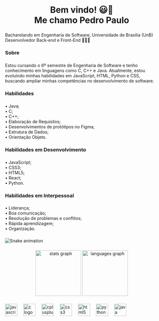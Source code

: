<h1 align="center">Bem vindo! 😃👀<br>Me chamo Pedro Paulo</h1>

###

<p align="left">Bacharelando em Engenharia de Software, Universidade de Brasília (UnB)<br>Desenvolvedor Back-end e  Front-End 👨🏽‍💻</p>

###

<h3 align="left">Sobre</h3>

###

<p align="left">Estou cursando o 6º semestre de Engenharia de Software e tenho conhecimento em linguagens como C, C++ e Java. Atualmente, estou evoluindo minhas habilidades em JavaScript, HTML, Python e CSS, buscando ampliar minhas competências no desenvolvimento de software.</p>

###

<h3 align="left">Habilidades</h3>

###

<p align="left">• Java;<br>• C;<br>• C++;<br>• Elaboração de Requisitos;<br>• Desenvolvimentos de protótipos no Figma;<br>• Estrutura de Dados; <br>• Orientação Objeto.</p>

###

<h3 align="left">Habilidades em Desenvolvimento</h3>

###

<p align="left">• JavaScript;<br>• CSS3;<br>• HTML5;<br>• React;<br>• Python.</p>

###

<h3 align="left">Habilidades em Interpessoal</h3>

###

<p align="left">• Liderança;<br>• Boa comunicação;<br>• Resolução de problemas e conflitos;<br>• Rápida aprendizagem;<br>• Organização.</p>

###

<img src="https://raw.githubusercontent.com/Pedrin0030/Pedrin0030/output/snake.svg" alt="Snake animation" />

###

<div align="center">
  <img src="https://github-readme-stats.vercel.app/api?username=Pedrin0030&hide_title=false&hide_rank=false&show_icons=true&include_all_commits=true&count_private=true&disable_animations=false&theme=dracula&locale=en&hide_border=false&order=1" height="150" alt="stats graph"  />
  <img src="https://github-readme-stats.vercel.app/api/top-langs?username=Pedrin0030&locale=pt-br&hide_title=false&layout=compact&card_width=320&langs_count=5&theme=dracula&hide_border=true&order=2" height="150" alt="languages graph"  />
</div>

###

<div align="left">
  <img src="https://cdn.jsdelivr.net/gh/devicons/devicon/icons/javascript/javascript-original.svg" height="40" alt="javascript logo"  />
  <img width="12" />
  <img src="https://cdn.jsdelivr.net/gh/devicons/devicon/icons/c/c-original.svg" height="40" alt="c logo"  />
  <img width="12" />
  <img src="https://cdn.jsdelivr.net/gh/devicons/devicon/icons/cplusplus/cplusplus-original.svg" height="40" alt="cplusplus logo"  />
  <img width="12" />
  <img src="https://cdn.jsdelivr.net/gh/devicons/devicon/icons/css3/css3-original.svg" height="40" alt="css3 logo"  />
  <img width="12" />
  <img src="https://cdn.jsdelivr.net/gh/devicons/devicon/icons/html5/html5-original.svg" height="40" alt="html5 logo"  />
  <img width="12" />
  <img src="https://cdn.jsdelivr.net/gh/devicons/devicon/icons/python/python-original.svg" height="40" alt="python logo"  />
  <img width="12" />
  <img src="https://cdn.jsdelivr.net/gh/devicons/devicon/icons/java/java-original.svg" height="40" alt="java logo"  />
</div>

###
